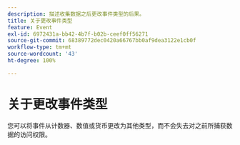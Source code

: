 ```yaml
---
description: 描述收集数据之后更改事件类型的后果。
title: 关于更改事件类型
feature: Event
exl-id: 6972431a-bb42-4b7f-b02b-ceef0ff56271
source-git-commit: 68389772dec0420a66767bb0af9dea3122e1cb0f
workflow-type: tm+mt
source-wordcount: '43'
ht-degree: 100%

---
```


# 关于更改事件类型

您可以将事件从计数器、数值或货币更改为其他类型，而不会失去对之前所捕获数据的访问权限。
